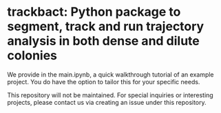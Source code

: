 # trackbact: Python package to segment, track and run trajectory analysis in both dense and dilute colonies

We provide in the main.ipynb, a quick walkthrough tutorial of an example project. You do have the option to tailor this for your specific needs.



This repository will not be maintained. For special inquiries or interesting projects, please contact us via creating an issue under this repository. 

